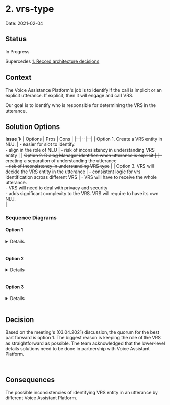 
# 2. vrs-type

  

Date: 2021-02-04

  

## Status

  

In Progress

  

Supercedes [1. Record architecture decisions](0001-record-architecture-decisions.md)

  

## Context

The Voice Assistance Platform's job is to identify if the call is implicit or an explicit utterance. If explicit, then it will engage and call VRS.

Our goal is to identify who is responsible for determining the VRS in the utterance.

## Solution Options


  **Issue 1:**
| Options | Pros | Cons |
|--|--|--|
| Option 1. Create a VRS entity in NLU. | - easier for slot to identify. <br>- align in the role of NLU  | - risk of inconsistency in understanding VRS entity   |
| ~~Option 2. Dialog Manager identifies when utterance is explicit |  | - creating a separation of understanding the utterance <br> - risk of inconsistency in understanding VRS type~~ |
| Option 3. VRS will decide the VRS entity in the utterance | - consistent logic for vrs identification across different VRS  | - VRS will have to receive the whole utterance. <br> - VRS will need to deal with privacy and security <br> - adds significant complexity to the VRS. VRS will require to have its own NLU. <br> |

### Sequence Diagrams

#### Option 1
<details>    
  
```mermaid
sequenceDiagram
participant C as Channel
participant SR as Speech Recognizer
participant TTS as Text To Speech
participant NLU as NLU Intent
participant DM as Dialog Manager
participant SM as Session Manager
participant VRS as OVN VRS
participant SS as SmallGrocery Server


C ->> SR: Audio: "hey bigtincan, add milk to my shopping cart at small grocery"
SR ->>+ NLU: Text: "hey bigtincan, add milk to my shopping cart at small grocery" 
  Note right of NLU: OPTION 1. NLU identifies the VRS text in the utterance 
NLU ->> SM: 
SM ->> VRS: {"vrs": "small grocery"}
VRS ->> DM: {"nlu":"https://smallgrocery.com/dialogmanager/smallgrocery_bigtincan/"}
DM ->> NLU: {...}
NLU ->> DM: {"intent":"addtocart", "product":"milk", "qty":"1",  "context":{"utterances:[{"add milk to my shopping..."}]}}
DM ->> SS: {"action":"addtocart","product":"milk",  "qty":"1",  "context": {"userid":[linked], "utterances": [{...}]}}
SS ->> DM: {"response_code": {201}}
DM ->> TTS: {"response_text": "milk added to the shopping cart", "context":{...}}
TTS ->> C: Audio: "milk added to the shopping cart"

```
</details>    

<br>

#### Option 2
<details>    

```mermaid
sequenceDiagram
participant C as Channel
participant SR as Speech Recognizer
participant TTS as Text To Speech
participant NLU as NLU Intent
participant DM as Dialog Manager
participant SM as Session Manager
participant VRS as OVN VRS
participant SS as SmallGrocery Server


C ->> SR: Audio: "hey bigtincan, add milk to my shopping cart at small grocery"
SR ->>+ DM: Text: "hey bigtincan, add milk to my shopping cart at small grocery" 
  Note right of DM: OPTION 2. NLU identifies the VRS text in the utterance 
DM ->> SM: 
SM ->> VRS: {"vrs": "small grocery"}
VRS ->> DM: {"nlu":"https://smallgrocery.com/dialogmanager/smallgrocery_bigtincan/"}
DM ->> NLU: {...}
NLU ->> DM: {"intent":"addtocart", "product":"milk", "qty":"1","context":{"utterances:[{"add milk to my shopping..."}]}}
DM ->> SS: {"action":"addtocart", "product":"milk", "qty":"1", "context": {"userid":[linked],  "utterances": [{...}]}}
SS ->> DM: {"response_code": {201}}
DM ->> TTS: {"response_text": "milk added to the shopping cart", "context":{...}}
TTS ->> C: Audio: "milk added to the shopping cart"

```
</details>   

<br>


#### Option 3
<details>    



```mermaid
sequenceDiagram
participant C as Channel
participant SR as Speech Recognizer
participant TTS as Text To Speech
participant NLU as NLU Intent
participant DM as Dialog Manager
participant SM as Session Manager
participant VRS as OVN VRS
participant SS as SmallGrocery Server


C ->> SR: Audio: "hey bigtincan, add milk to my shopping cart at small grocery"
SR ->> NLU: Text: "hey bigtincan, add milk to my shopping cart at small grocery" 
NLU ->> SM: 
SM ->> VRS: {"lookup": "add milk to my shopping cart at small grocery"}
Note right of VRS: OPTION 3. VRS identifies the VRS in the utterance 
VRS ->> DM: {"vrs":"small grocery"<br>"nlu":"https://smallgrocery.com/dialogmanager/smallgrocery_bigtincan/"}
DM ->> NLU: {...}
NLU ->> DM: {"intent":"addtocart",  "product":"milk","qty":"1", "context":{"utterances:[{"add milk to my shopping..."}]}}
DM ->> SS: {"action":"addtocart", "product":"milk", "qty":"1", "context": {"userid":[linked], "utterances": [{...}]}}
SS ->> DM: {"response_code": {201}}
DM ->> TTS: {"response_text": "milk added to the shopping cart", "context":{...}}
TTS ->> C: Audio: "milk added to the shopping cart"

```
</details>   
<br>

## Decision
Based on the meeting's (03.04.2021) discussion, the quorum for the best part forward is option 1. The biggest reason is keeping the role of the VRS as straightforward as possible. The team acknowledged that the lower-level details solutions need to be done in partnership with Voice Assistant Platform.
  
<br>

## Consequences

The possible inconsistencies of identifying VRS entity in an utterance by different Voice Assistant Platform.
